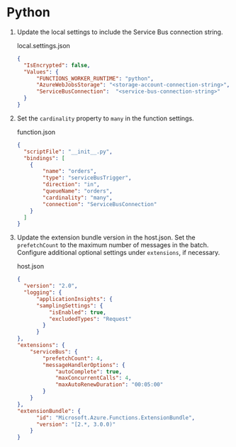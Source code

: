 # Python

1. Update the local settings to include the Service Bus connection string.

    local.settings.json

    ```json
    {
      "IsEncrypted": false,
      "Values": {
          "FUNCTIONS_WORKER_RUNTIME": "python",
          "AzureWebJobsStorage": "<storage-account-connection-string>",
          "ServiceBusConnection":  "<service-bus-connection-string>"
      }
    }
    ```

2. Set the `cardinality` property to `many` in the function settings.

    function.json

    ```json
    {
      "scriptFile": "__init__.py",
      "bindings": [
        {
            "name": "orders",
            "type": "serviceBusTrigger",
            "direction": "in",
            "queueName": "orders",
            "cardinality": "many",
            "connection": "ServiceBusConnection"
        }
      ]
    }
    ```

3. Update the extension bundle version in the host.json. Set the `prefetchCount` to the maximum number of messages in the batch. Configure additional optional settings under `extensions`, if necessary.

    host.json

    ```json
    {
      "version": "2.0",  
      "logging": {
          "applicationInsights": {
          "samplingSettings": {
              "isEnabled": true,
              "excludedTypes": "Request"
            }
          }
    },
    "extensions": {
        "serviceBus": {
            "prefetchCount": 4,
            "messageHandlerOptions": {
                "autoComplete": true,
                "maxConcurrentCalls": 4,
                "maxAutoRenewDuration": "00:05:00"
            }
        }
    },
    "extensionBundle": {
          "id": "Microsoft.Azure.Functions.ExtensionBundle",
          "version": "[2.*, 3.0.0)"
        }
    }
    ```
